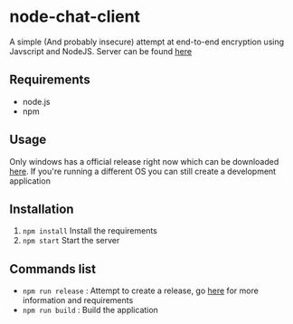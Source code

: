 # node-chat-client
A simple (And probably insecure) attempt at end-to-end encryption using Javscript and NodeJS. Server can be found [here](https://github.com/Crecket/node-chat-server)

## Requirements
- node.js
- npm 

## Usage
Only windows has a official release right now which can be downloaded 
[here](https://github.com/Crecket/node-chat-client/releases). 
If you're running a different OS you can still create a development application

## Installation 
1. `npm install` Install the requirements
2. `npm start` Start the server

## Commands list
- `npm run release` : Attempt to create a release, go [here](https://github.com/szwacz/electron-boilerplate) for more information and requirements
- `npm run build` : Build the application 